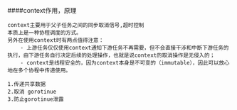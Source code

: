 ####context作用，原理

    context主要用于父子任务之间的同步取消信号,超时控制
    本质上是一种协程调度的方式。
    另外在使用context时有两点值得注意：
        - 上游任务仅仅使用context通知下游任务不再需要，但不会直接干涉和中断下游任务的执行，由下游任务自行决定后续的处理操作，也就是说context的取消操作是无侵入的；
        - context是线程安全的，因为context本身是不可变的（immutable），因此可以放心地在多个协程中传递使用。
    
    1.传递共享数据
    2.取消 gorotinue
    3.防止gorotinue泄露